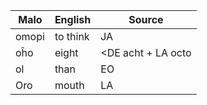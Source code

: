 Malo                    | English          | Source
----------------------- | ---------------- | --------------
omopi                   | to think         | JA
oĥo                     | eight            | <DE acht + LA octo
ol                      | than             | EO
Oro                     | mouth            | LA


